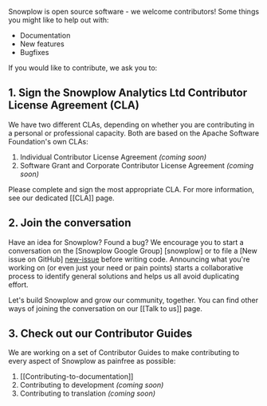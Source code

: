 Snowplow is open source software - we welcome contributors! Some things you might like to help out with:

* Documentation
* New features
* Bugfixes

If you would like to contribute, we ask you to:

## 1. Sign the Snowplow Analytics Ltd Contributor License Agreement (CLA)

We have two different CLAs, depending on whether you are contributing in a personal or professional capacity. Both are based on the Apache Software Foundation's own CLAs:

1. Individual Contributor License Agreement _(coming soon)_
2. Software Grant and Corporate Contributor License Agreement _(coming soon)_

Please complete and sign the most appropriate CLA. For more information, see our dedicated [[CLA]] page.

## 2. Join the conversation

Have an idea for Snowplow? Found a bug? We encourage you to start a conversation on the [Snowplow Google Group] [snowplow] or to file a [New issue on GitHub] [new-issue] before writing code. Announcing what you're working on (or even just your need or pain points) starts a collaborative process to identify general solutions and helps us all avoid duplicating effort.

Let's build Snowplow and grow our community, together. You can find other ways of joining the conversation on our [[Talk to us]] page.

## 3. Check out our Contributor Guides

We are working on a set of Contributor Guides to make contributing to every aspect of Snowplow as painfree as possible:

1. [[Contributing-to-documentation]]
2. Contributing to development _(coming soon)_
3. Contributing to translation _(coming soon)_

[snowplow-user]: https://groups.google.com/forum/#!forum/snowplow-user
[new-issue]: https://github.com/snowplow/snowplow/issues/new